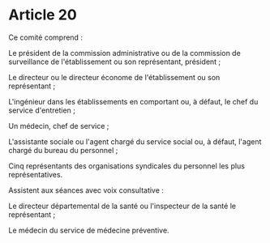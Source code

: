 # Article 20

Ce comité comprend :

Le président de la commission administrative ou de la commission de surveillance de l'établissement ou son représentant, président ;

Le directeur ou le directeur économe de l'établissement ou son représentant ;

L'ingénieur dans les établissements en comportant ou, à défaut, le chef du service d'entretien ;

Un médecin, chef de service ;

L'assistante sociale ou l'agent chargé du service social ou, à défaut, l'agent chargé du bureau du personnel ;

Cinq représentants des organisations syndicales du personnel les plus représentatives.

Assistent aux séances avec voix consultative :

Le directeur départemental de la santé ou l'inspecteur de la santé le représentant ;

Le médecin du service de médecine préventive.
